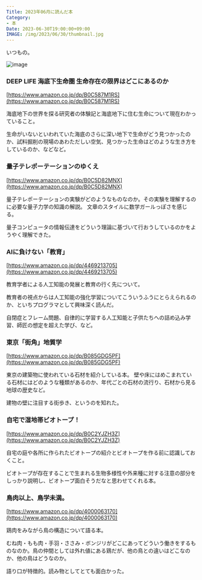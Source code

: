 ```yaml
---
Title: 2023年06月に読んだ本
Category:
- 本
Date: 2023-06-30T19:00:00+09:00
IMAGE: /img/2023/06/30/thumbnail.jpg
---
```


いつもの。

![image](/img/2023/06/30/thumbnail.jpg)

### DEEP LIFE 海底下生命圏 生命存在の限界はどこにあるのか

[https://www.amazon.co.jp/dp/B0C587M1RS](https://www.amazon.co.jp/dp/B0C587M1RS)

海底地下の世界を探る研究者の体験記と海底地下に住む生命について現在わかっていること。

生命がいないといわれていた海底のさらに深い地下で生命がどう見つかったのか、試料掘削の現場のあわただしい空気、見つかった生命はどのような生き方をしているのか、などなど。


### 量子テレポーテーションのゆくえ

[https://www.amazon.co.jp/dp/B0C5D82MNX](https://www.amazon.co.jp/dp/B0C5D82MNX)

量子テレポーテーションの実験がどのようなものなのか。その実験を理解するのに必要な量子力学の知識の解説。
文章のスタイルに数学ガールっぽさを感じる。

量子コンピュータの情報伝達をどういう理論に基づいて行おうしているのかをようやく理解できた。

### AIに負けない「教育」　

[https://www.amazon.co.jp/dp/4469213705](https://www.amazon.co.jp/dp/4469213705)

教育学者による人工知能の発展と教育の行く先について。

教育者の視点からは人工知能の強化学習についてこういうふうにとらえられるのか、といちプログラマとして興味深く読んだ。

自閉症とフレーム問題、自律的に学習する人工知能と子供たちへの詰め込み学習、師匠の想定を超えた学び、など。


### 東京「街角」地質学

[https://www.amazon.co.jp/dp/B085GDG5PF](https://www.amazon.co.jp/dp/B085GDG5PF)

東京の建築物に使われている石材を紹介している本。
壁や床にはめこまれている石材にはどのような種類があるのか、年代ごとの石材の流行り、石材から見る地球の歴史など。

建物の壁に注目する街歩き、というのを知れた。


### 自宅で湿地帯ビオトープ！

[https://www.amazon.co.jp/dp/B0C2YJZH3Z](https://www.amazon.co.jp/dp/B0C2YJZH3Z)

自宅の庭や各所に作られたビオトープの紹介とビオトープを作る前に認識しておくこと。

ビオトープが存在することで生まれる生物多様性や外来種に対する注意の部分をしっかり説明し、ビオトープ面白そうだなと思わせてくれる本。


### 鳥肉以上、鳥学未満。　

[https://www.amazon.co.jp/dp/4000063170](https://www.amazon.co.jp/dp/4000063170)

鶏肉をみながら鳥の構造について語る本。

むね肉・もも肉・手羽・ささみ・ボンジリがどこにあってどういう働きをするものなのか。鳥の仲間としては外れ値にある鶏だが、他の鳥との違いはどこなのか、他の鳥はどうなのか。

語り口が特徴的。読み物としてとても面白かった。


